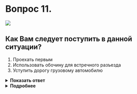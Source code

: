 # Вопрос 11.

![](https://s.drom.ru/i24227/pdd/tickets/2016/1542609182.jpg)

## Как Вам следует поступить в данной ситуации?

1. Проехать первым
2. Использовать обочину для встречного разъезда
3. Уступить дорогу грузовому автомобилю

<details>
<summary><b>Показать ответ</b></summary>
Правильный ответ: 1
</details>
<details>
<summary><b>Подробнее</b></summary>
Помеха на стороне водителя грузовика. Он уступает дорогу, вы проезжаете первым.
(Пункт 11.7 ПДД)
</details>